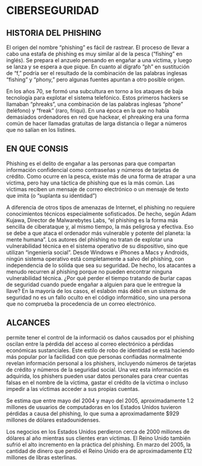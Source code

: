 # CIBERSEGURIDAD

## HISTORIA DEL  PHISHING
El origen del nombre “phishing” es fácil de rastrear. El proceso de llevar a cabo una estafa de phishing es muy similar al de la pesca (“fishing” en inglés). Se prepara el anzuelo pensando en engañar a una víctima, y luego se lanza y se espera a que pique. En cuanto al dígrafo “ph” en sustitución de “f,” podría ser el resultado de la combinación de las palabras inglesas “fishing” y “phony,” pero algunas fuentes apuntan a otro posible origen.

En los años 70, se formó una subcultura en torno a los ataques de baja tecnología para explotar el sistema telefónico. Estos primeros hackers se llamaban “phreaks”, una combinación de las palabras inglesas “phone” (teléfono) y “freak” (raro, friqui). En una época en la que no había demasiados ordenadores en red que hackear, el phreaking era una forma común de hacer llamadas gratuitas de larga distancia o llegar a números que no salían en los listines.

## EN QUE CONSIS

Phishing es el delito de engañar a las personas para que compartan información confidencial como contraseñas y números de tarjetas de crédito. Como ocurre en la pesca, existe más de una forma de atrapar a una víctima, pero hay una táctica de phishing que es la más común. Las víctimas reciben un mensaje de correo electrónico o un mensaje de texto que imita (o “suplanta su identidad”)

A diferencia de otros tipos de amenazas de Internet, el phishing no requiere conocimientos técnicos especialmente sofisticados. De hecho, según Adam Kujawa, Director de Malwarebytes Labs, “el phishing es la forma más sencilla de ciberataque y, al mismo tiempo, la más peligrosa y efectiva. Eso se debe a que ataca el ordenador más vulnerable y potente del planeta: la mente humana”. Los autores del phishing no tratan de explotar una vulnerabilidad técnica en el sistema operativo de su dispositivo, sino que utilizan “ingeniería social”. Desde Windows e iPhones a Macs y Androids, ningún sistema operativo está completamente a salvo del phishing, con independencia de lo sólida que sea su seguridad. De hecho, los atacantes a menudo recurren al phishing porque no pueden encontrar ninguna vulnerabilidad técnica. ¿Por qué perder el tiempo tratando de burlar capas de seguridad cuando puede engañar a alguien para que le entregue la llave? En la mayoría de los casos, el eslabón más débil en un sistema de seguridad no es un fallo oculto en el código informático, sino una persona que no comprueba la procedencia de un correo electrónico.

## ALCANCES 

permite tener el control  de la informació  os daños causados por el phishing oscilan entre la pérdida del acceso al correo electrónico a pérdidas económicas sustanciales. Este estilo de robo de identidad se está haciendo más popular por la facilidad con que personas confiadas normalmente revelan información personal a los phishers, incluyendo números de tarjetas de crédito y números de la seguridad social. Una vez esta información es adquirida, los phishers pueden usar datos personales para crear cuentas falsas en el nombre de la víctima, gastar el crédito de la víctima o incluso impedir a las víctimas acceder a sus propias cuentas.

Se estima que entre mayo del 2004 y mayo del 2005, aproximadamente 1.2 millones de usuarios de computadoras en los Estados Unidos tuvieron pérdidas a causa del phishing, lo que suma a aproximadamente $929 millones de dólares estadounidenses.

Los negocios en los Estados Unidos perdieron cerca de 2000 millones de dólares al año mientras sus clientes eran víctimas. El Reino Unido también sufrió el alto incremento en la práctica del phishing. En marzo del 2005, la cantidad de dinero que perdió el Reino Unido era de aproximadamente £12 millones de libras esterlinas.

